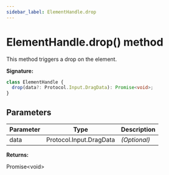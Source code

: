 ```yaml
---
sidebar_label: ElementHandle.drop
---
```


# ElementHandle.drop() method

This method triggers a drop on the element.

**Signature:**

```typescript
class ElementHandle {
  drop(data?: Protocol.Input.DragData): Promise<void>;
}
```

## Parameters

| Parameter | Type                    | Description       |
| --------- | ----------------------- | ----------------- |
| data      | Protocol.Input.DragData | <i>(Optional)</i> |

**Returns:**

Promise&lt;void&gt;

